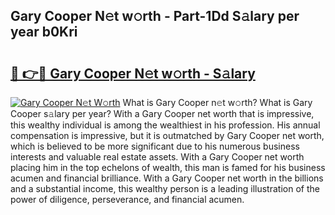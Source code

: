 ## Gary Cooper N𝚎t w𝚘rth - Part-1Dd S𝚊lary per year b0Kri

# <h2><a href="http://gc1jsm.nevu.top/?p=Gary+Cooper">🔗 👉🔴 Gary Cooper N𝚎t w𝚘rth - S𝚊lary</a></h2>

[![Gary Cooper N𝚎t W𝚘rth](https://i.imgur.com/Oavwk0R.jpeg)](http://gc1jsm.nevu.top/?p=Gary+Cooper)
What is Gary Cooper n𝚎t w𝚘rth? What is Gary Cooper s𝚊lary per year?
With a Gary Cooper net worth that is impressive, this wealthy individual is among the wealthiest in his profession. His annual compensation is impressive, but it is outmatched by Gary Cooper net worth, which is believed to be more significant due to his numerous business interests and valuable real estate assets. With a Gary Cooper net worth placing him in the top echelons of wealth, this man is famed for his business acumen and financial brilliance. With a Gary Cooper net worth in the billions and a substantial income, this wealthy person is a leading illustration of the power of diligence, perseverance, and financial acumen.
